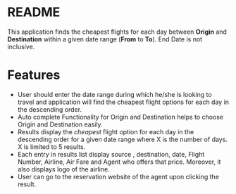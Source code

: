 # README #

This application finds the cheapest flights for each day between **Origin** and **Destination** within a given date range (**From** to **To**). End Date is not inclusive.

# Features #

* User should enter the date range during which he/she is looking to travel and application will find the cheapest flight options for each day in the descending order.
* Auto complete Functionality for Origin and Destination helps to choose Origin and Destination easily.
* Results display the *cheapest* flight option for each day in the descending order for a given date range where X is the number of days. X is limited to 5 results.
* Each entry in results list display source , destination, date, Flight Number, Airline, Air Fare and Agent who offers that price. Moreover, it also displays logo of the airline.
* User can go to the reservation website of the agent upon clicking the result.